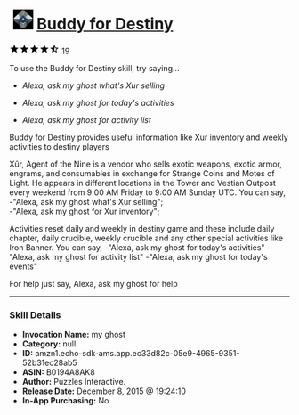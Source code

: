 # &nbsp;<img src="skill_icon" alt="Buddy for Destiny icon" width="36"> [Buddy for Destiny](http://alexa.amazon.com/#skills/amzn1.echo-sdk-ams.app.ec33d82c-05e9-4965-9351-52b31ec28ab5)
![4.5 stars](../../images/ic_star_black_18dp_1x.png)![4.5 stars](../../images/ic_star_black_18dp_1x.png)![4.5 stars](../../images/ic_star_black_18dp_1x.png)![4.5 stars](../../images/ic_star_black_18dp_1x.png)![4.5 stars](../../images/ic_star_half_black_18dp_1x.png) 19

To use the Buddy for Destiny skill, try saying...

* *Alexa, ask my ghost what's Xur selling*

* *Alexa, ask my ghost for today's activities*

* *Alexa, ask my ghost for activity list*

Buddy for Destiny provides useful information like Xur inventory and weekly activities to destiny players

Xûr, Agent of the Nine is a vendor who sells exotic weapons, exotic armor, engrams, and consumables in exchange for Strange Coins and Motes of Light. He appears in different locations in the Tower and Vestian Outpost every weekend from 9:00 AM Friday to 9:00 AM Sunday UTC.  You can say,                                                                                                  
-"Alexa, ask my ghost what's Xur selling";                                                                                
-"Alexa, ask my ghost for Xur inventory";

Activities reset daily and weekly in destiny game and these include daily chapter, daily crucible, weekly crucible and any other special activities like Iron Banner. You can say,
-"Alexa, ask my ghost for today's activities"
-"Alexa, ask my ghost for activity list"
-"Alexa, ask my ghost for today's events"

For help just say, Alexa, ask my ghost for help

***

### Skill Details

* **Invocation Name:** my ghost
* **Category:** null
* **ID:** amzn1.echo-sdk-ams.app.ec33d82c-05e9-4965-9351-52b31ec28ab5
* **ASIN:** B0194A8AK8
* **Author:** Puzzles Interactive.
* **Release Date:** December 8, 2015 @ 19:24:10
* **In-App Purchasing:** No
